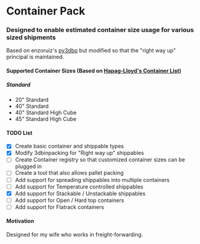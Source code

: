 # Container Pack
### Designed to enable estimated container size usage for various sized shipments
Based on enzoruiz's [py3dbp](https://github.com/enzoruiz/3dbinpacking) but modified so that the "right way up" principal is maintained.

#### Supported Container Sizes (Based on [Hapag-Lloyd's Container List](https://www.hapag-lloyd.com/en/products/fleet/container.html))
##### Standard
- 20" Standard
- 40" Standard
- 40" Standard High Cube
- 45" Standard High Cube

#### TODO List
- [x] Create basic container and shippable types
- [x] Modify 3dbinpacking for "Right way up" shippables
- [ ] Create Container registry so that customized container sizes can be plugged in
- [ ] Create a tool that also allows pallet packing
- [ ] Add support for spreading shippables into multiple containers
- [ ] Add support for Temperature controlled shippables
- [x] Add support for Stackable / Unstackable shippables
- [ ] Add support for Open / Hard top containers
- [ ] Add support for Flatrack containers

#### Motivation
Designed for my wife who works in freight-forwarding.
